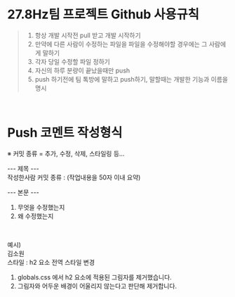 # 27.8Hz팀 프로젝트 Github 사용규칙
> 1. 항상 개발 시작전 pull 받고 개발 시작하기
> 2. 만약에 다른 사람이 수정하는 파일을 파일을 수정해야할 경우에는 그 사람에게 말하기
> 3. 각자 당일 수정할 파일 정하기
> 4. 자신의 하루 분량이 끝났을때만 push
> 5. push 하기전에 팀 톡방에 말하고 push하기, 말할때는 개발한 기능과 이름을 명시

<br>

# Push 코멘트 작성형식

※ 커밋 종류 = 추가, 수정, 삭제, 스타일링 등...

--- 제목 --- <br>
작성한사람
커밋 종류 : (작업내용을 50자 이내 요약)

--- 본문 ---<br>
1. 무엇을 수정했는지
2. 왜 수정했는지

<br>

예시) <br>
김소원  <br>
스타일 : h2 요소 전역 스타일 변경 <br>

1. globals.css 에서 h2 요소에 적용된 그림자를 제거했습니다.
2. 그림자와 어두운 배경이 어울리지 않는다고 판단해 제거합니다.
